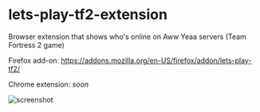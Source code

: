 # lets-play-tf2-extension
Browser extension that shows who's online on Aww Yeaa servers (Team Fortress 2 game)

Firefox add-on: https://addons.mozilla.org/en-US/firefox/addon/lets-play-tf2/

Chrome extension: _soon_

![screenshot](https://i.imgur.com/e1VWdUo.png)

